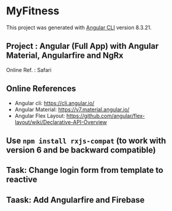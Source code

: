 # MyFitness

This project was generated with [Angular CLI](https://github.com/angular/angular-cli) version 8.3.21.

## **Project** : Angular (Full App) with Angular Material, Angularfire and NgRx

Online Ref. : Safari

## Online References

* Angular cli: <https://cli.angular.io/>
* Angular Material: <https://v7.material.angular.io/>
* Angular Flex Layout: <https://github.com/angular/flex-layout/wiki/Declarative-API-Overview>

## Use `npm install rxjs-compat` (to work with version 6 and be backward compatible)

## Task: Change login form from template to reactive

## Taask: Add Angularfire and Firebase

